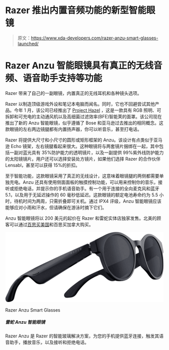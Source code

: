 # Razer 推出内置音频功能的新型智能眼镜

> 原文：<https://www.xda-developers.com/razer-anzu-smart-glasses-launched/>

# Razer Anzu 智能眼镜具有真正的无线音频、语音助手支持等功能

Razer 带来了自己的一副眼镜，内置真正的无线耳机和各种镜头选项。

Razer 以制造顶级游戏外设和笔记本电脑而闻名。同时，它也不回避尝试其他产品。今年 1 月，该公司已经推出了 [Project Hazel](https://www.xda-developers.com/razer-mask-project-hazel-rgb-lighting/) ，这是一款具有 RGB 照明、可拆卸和可充电的主动通风机以及高细菌过滤效率(BFE)智能荚的面罩。该公司现在推出了新的 Anzu 智能眼镜，似乎遵循了 Bose 和亚马逊过去推出的相同概念。这款眼镜的左右两边镜腿都有内置扬声器，你可以听音乐，甚至打电话。

Razer 将提供大尺寸和小尺寸的圆形或矩形框架的 Anzu。该设计有点类似于亚马逊 Echo 镜架，左右镜腿看起来很大。这种眼镜将与两套镜片捆绑在一起，其中包括一副对蓝光具有 35%防护能力的透明镜片，以及一副提供 99%紫外线防护能力的太阳镜镜片。用户还可以选择安装处方镜片，如果他们选择 Razer 的合作伙伴 Lensabl，甚至可以获得 15%的折扣。

至于智能功能，这款眼镜采用了真正的无线设计，这意味着眼镜腿的两侧都需要单独充电。Anzu 还具有使用侧面面板的触摸控制功能，可以用来控制你的音乐，接听或拒绝电话，并提示你的手机语音助手。有一个用于连接的全向麦克风和蓝牙 5.1，以及用于无延迟操作的 60 毫秒低延迟。这款眼镜的额定电池寿命约为 5.5 小时，待机时间为两周，只需折叠即可关机。通过 IPX4 评级，Anzu 智能眼镜应该能够应对小雨和汗水，但请确保在游泳时摘下它们。

Anzu 智能眼镜将以 200 美元的起价在 Razer 和雷蛇实体店独家发售。北美的顾客可以通过[百思买美国](https://shop-links.co/1734030650176279641?u1=7a2e8749-5609-4aa8-88b6-a565d47a6216)和百思买加拿大购买。

 <picture>![We've already covered some audio products, but the Razer Anzu are wholly unique. These glasses have speakers built into the arms, and they come with two pairs of lenses - one for filtering blue light from your laptop and one for filtering sunlight while you're outside. ](img/1fe71893bb26198cd1e308a9237a6c90.png)</picture> 

Razer Anzu Smart Glasses

##### 雷蛇 Anzu 智能眼镜

Razer Anzu 是 Razer 的智能玻璃解决方案，为您的手机提供蓝牙连接，触发其语音助手，播放音乐，以及接听和拒绝电话。